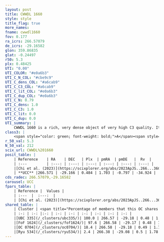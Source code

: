 ```yaml
---
layout: post
title: CWWDL 1660
style: style
title_flag: true
more_names: 
fname: cwwdl1660
fov: 0.177
ra_icrs: 266.57079
de_icrs: -29.16582
glon: 359.86835
glat: -0.24497
r50: 5.3
plx: 0.48425
UTI: "0.00"
UTI_COLOR: "#e0a6b3"
UTI_C_N_COL: "#cbe9c9"
UTI_C_dens_COL: "#a6cab9"
UTI_C_C3_COL: "#a6cab9"
UTI_C_lit_COL: "#e0a6b3"
UTI_C_dup_COL: "#e0a6b3"
UTI_C_N: 0.79
UTI_C_dens: 1.0
UTI_C_C3: 1.0
UTI_C_lit: 0.0
UTI_C_dup: 0.0
UTI_summary: |
    CWWDL 1660 is a rich, very dense object of very high C3 quality. It was recently reported in the literature.<br><br><span style="color: #99180f; font-weight: bold;">Warning: </span>This is very likely a duplicate object, which shares a large percentage of members with at least one previously reported entry.
class3: |
    <span style="color: green; font-weight: bold;">A</span><span style="color: green; font-weight: bold;">A</span>
r_50_val: 5.3
N_50_val: 212
scix_url: CWWDL%201660
posit_table: |
    | Reference    | RA    | DEC   | Plx  | pmRA  | pmDE   |  Rv  |
    | :---         | :---: | :---: | :---: | :---: | :---: | :---: |
    |[Chi et al. (2023)](https://scixplorer.org/abs/2023ApJS..266...36C) | 266.571 | -29.176 | 0.499 | 1.589 | -0.817 | -40.634 |
    | **UCC** |266.571 | -29.166 | 0.484 | 1.703 | -0.797 | -34.924 | 
cds_radec: 266.57079,-29.16582
carousel: UCC
fpars_table: |
    | Reference |  Values |
    | :---  |  :---:  |
    | [Chi et al. (2023)](https://scixplorer.org/abs/2023ApJS..266...36C) | `logAge=7.76, Z=0.27` |
shared_table: |
    | Cluster | <span title="Percentage of members that this OC shares with the ones listed">%</span>   | RA   | DEC   | Plx   | pmRA  | pmDE  | Rv | UTI |
    | :-: | :-: |:-: | :-: | :-: | :-: | :-: | :-: | :-: |
    |[UBC 335](/_clusters/ubc335/)| 100.0 | 266.57 | -29.18 | 0.48 | 1.72 | -0.79 | -34.64 |0.27 |
    |[FoF 1624](/_clusters/fof1624/)| 97.6 | 266.58 | -29.17 | 0.48 | 1.72 | -0.79 | -34.94 |0.72 |
    |[OC 0704](/_clusters/oc0704/)| 18.4 | 266.58 | -29.18 | 0.49 | 1.72 | -0.79 | -34.16 |0.0 |
    |[Ryu 534](/_clusters/ryu534/)| 2.4 | 266.38 | -29.08 | 0.5 | 1.78 | -0.82 | -36.72 |0.22 |
---
```


